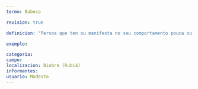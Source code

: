 ```yaml
---
termo: Babeco

revision: true

definicion: "Persoa que ten ou manifesta no seu comportamento pouca ou ningunha intelixencia."

exemplo:

categoria:
campo:
localizacion: Biobra (Rubiá)
informantes:
usuario: Modesto
---
```

